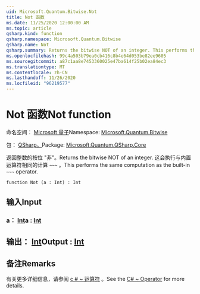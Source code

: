 ```yaml
---
uid: Microsoft.Quantum.Bitwise.Not
title: Not 函数
ms.date: 11/25/2020 12:00:00 AM
ms.topic: article
qsharp.kind: function
qsharp.namespace: Microsoft.Quantum.Bitwise
qsharp.name: Not
qsharp.summary: Returns the bitwise NOT of an integer. This performs the same computation as the built-in `~~~` operator.
ms.openlocfilehash: 99c4a503b79ea0cb416c8b4e64d053be82ee9605
ms.sourcegitcommit: a87c1aa8e7453360025e47ba614f25b02ea84ec3
ms.translationtype: MT
ms.contentlocale: zh-CN
ms.lasthandoff: 11/26/2020
ms.locfileid: "96219577"
---
```

# <a name="not-function"></a><span data-ttu-id="688f2-102">Not 函数</span><span class="sxs-lookup"><span data-stu-id="688f2-102">Not function</span></span>

<span data-ttu-id="688f2-103">命名空间： [Microsoft 量子](xref:Microsoft.Quantum.Bitwise)</span><span class="sxs-lookup"><span data-stu-id="688f2-103">Namespace: [Microsoft.Quantum.Bitwise](xref:Microsoft.Quantum.Bitwise)</span></span>

<span data-ttu-id="688f2-104">包： [QSharp。](https://nuget.org/packages/Microsoft.Quantum.QSharp.Core)</span><span class="sxs-lookup"><span data-stu-id="688f2-104">Package: [Microsoft.Quantum.QSharp.Core](https://nuget.org/packages/Microsoft.Quantum.QSharp.Core)</span></span>


<span data-ttu-id="688f2-105">返回整数的按位 "非"。</span><span class="sxs-lookup"><span data-stu-id="688f2-105">Returns the bitwise NOT of an integer.</span></span>
<span data-ttu-id="688f2-106">这会执行与内置运算符相同的计算 `~~~` 。</span><span class="sxs-lookup"><span data-stu-id="688f2-106">This performs the same computation as the built-in `~~~` operator.</span></span>

```qsharp
function Not (a : Int) : Int
```


## <a name="input"></a><span data-ttu-id="688f2-107">输入</span><span class="sxs-lookup"><span data-stu-id="688f2-107">Input</span></span>

### <a name="a--int"></a><span data-ttu-id="688f2-108">a： [Int](xref:microsoft.quantum.lang-ref.int)</span><span class="sxs-lookup"><span data-stu-id="688f2-108">a : [Int](xref:microsoft.quantum.lang-ref.int)</span></span>





## <a name="output--int"></a><span data-ttu-id="688f2-109">输出： [Int](xref:microsoft.quantum.lang-ref.int)</span><span class="sxs-lookup"><span data-stu-id="688f2-109">Output : [Int](xref:microsoft.quantum.lang-ref.int)</span></span>



## <a name="remarks"></a><span data-ttu-id="688f2-110">备注</span><span class="sxs-lookup"><span data-stu-id="688f2-110">Remarks</span></span>

<span data-ttu-id="688f2-111">有关更多详细信息，请参阅 [c # ~ 运算符](https://docs.microsoft.com/dotnet/csharp/language-reference/operators/bitwise-complement-operator) 。</span><span class="sxs-lookup"><span data-stu-id="688f2-111">See the [C# ~ Operator](https://docs.microsoft.com/dotnet/csharp/language-reference/operators/bitwise-complement-operator) for more details.</span></span>